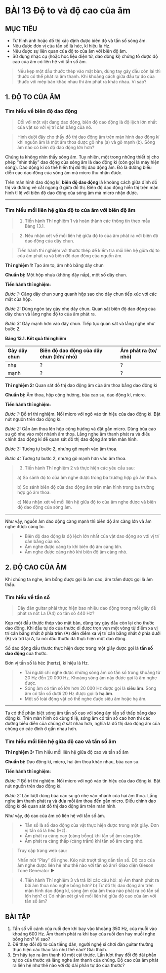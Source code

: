 # BÀI 13 Độ to và độ cao của âm

## MỤC TIÊU
- Từ hình ảnh hoặc đồ thị xác định được biên độ và tần số sóng âm.
- Nêu được đơn vị của tần số là héc, kí hiệu là Hz.
- Nêu được sự liên quan của độ to của âm với biên độ âm.
- Sử dụng nhạc cụ (hoặc học liệu điện tử, dao động kí) chứng tỏ được độ cao của âm có liên hệ với tần số âm.

> Nếu kẹp một đầu thước thép vào mặt bàn, dùng tay gảy đầu còn lại thì thước có thể phát ra âm thanh. Khi khoảng cách giữa đầu tự do của thước với mép bàn khác nhau thì âm phát ra khác nhau. Vì sao?

## 1. ĐỘ TO CỦA ÂM
### Tìm hiểu về biên độ dao động

> Đối với một vật đang dao động, biên độ dao động là độ lệch lớn nhất của vật so với vị trí cân bằng của nó.

> Hình dưới đây cho thấy đồ thị dao động âm trên màn hình dao động kí khi nguồn âm là một âm thoa được gõ nhẹ (a) và gõ mạnh (b). Sóng âm nào có biên độ dao động lớn hơn?

Chúng ta không nhìn thấy sóng âm. Tuy nhiên, một trong những thiết bị cho phép “nhìn thấy” dao động của sóng âm là dao động kí (còn gọi là máy hiện sóng). Dao động kí có thể hiển thị đồ thị dao động âm. Đó là đường biểu diễn các dao động của sóng âm mà micro thu nhận được.

Trên màn hình dao động kí, **biên độ dao động** là khoảng cách giữa đỉnh đồ thị và đường vẽ cắt ngang ở giữa đồ thị. Biên độ dao động hiển thị trên màn hình tỉ lệ với biên độ dao động của sóng âm mà micro nhận được.

---
### Tìm hiểu mối liên hệ giữa độ to của âm với biên độ âm

> 1. Tiến hành Thí nghiệm 1 và hoàn thành các thông tin theo mẫu Bảng 13.1.

> 2. Nêu nhận xét về mối liên hệ giữa độ to của âm phát ra với biên độ dao động của dây chun.

> Tiến hành thí nghiệm với thước thép để kiểm tra mối liên hệ giữa độ to của âm phát ra và biên độ dao động của nguồn âm.

**Thí nghiệm 1:** Tạo âm to, âm nhỏ bằng dây chun

**Chuẩn bị:** Một hộp nhựa (không đậy nắp), một số dây chun.

**Tiến hành thí nghiệm:**

*Bước 1:* Căng dây chun xung quanh hộp sao cho dây chun tiếp xúc với các mặt của hộp.

*Bước 2:* Dùng ngón tay gảy nhẹ dây chun. Quan sát biên độ dao động của dây chun và lắng nghe độ to của âm phát ra.

*Bước 3:* Gảy mạnh hơn vào dây chun. Tiếp tục quan sát và lắng nghe như bước 2.

**Bảng 13.1. Kết quả thí nghiệm**

| Gảy dây chun | Biên độ dao động của dây chun (lớn/ nhỏ) | Âm phát ra (to/ nhỏ) |
| :--- | :--- | :--- |
| nhẹ | ? | ? |
| mạnh | ? | ? |

**Thí nghiệm 2:** Quan sát đồ thị dao động âm của âm thoa bằng dao động kí

**Chuẩn bị:** Âm thoa, hộp cộng hưởng, búa cao su, dao động kí, micro.

**Tiến hành thí nghiệm:**

*Bước 1:* Bố trí thí nghiệm. Nối micro với ngõ vào tín hiệu của dao động kí. Bật nút nguồn trên dao động kí.

*Bước 2:* Gắn âm thoa lên hộp cộng hưởng và đặt gần micro. Dùng búa cao su gõ nhẹ vào một nhánh âm thoa. Lắng nghe âm thanh phát ra và điều chỉnh dao động kí để quan sát đồ thị dao động âm trên màn hình.

*Bước 3:* Tương tự bước 2, nhưng gõ mạnh vào âm thoa.

*Bước 4:* Tương tự bước 2, nhưng gõ mạnh hơn vào âm thoa.

> 3. Tiến hành Thí nghiệm 2 và thực hiện các yêu cầu sau:
>
> a) So sánh độ to của âm nghe được trong ba trường hợp gõ âm thoa.
>
> b) So sánh biên độ của dao động âm trên màn hình trong ba trường hợp gõ âm thoa.
>
> c) Nêu nhận xét về mối liên hệ giữa độ to của âm nghe được và biên độ dao động của sóng âm.

---

Như vậy, nguồn âm dao động càng mạnh thì biên độ âm càng lớn và âm nghe được càng to.

> - Biên độ dao động là độ lệch lớn nhất của vật dao động so với vị trí cân bằng của nó.
> - Âm nghe được càng to khi biên độ âm càng lớn.
> - Âm nghe được càng nhỏ khi biên độ âm càng nhỏ.

## 2. ĐỘ CAO CỦA ÂM
Khi chúng ta nghe, âm bổng được gọi là âm cao, âm trầm được gọi là âm thấp.

### Tìm hiểu về tần số

> Dây đàn guitar phải thực hiện bao nhiêu dao động trong mỗi giây để phát ra nốt La (A4) có tần số 440 Hz?

Kẹp một đầu thước thép vào mặt bàn, dùng tay gảy đầu còn lại cho thước dao động. Khi đầu tự do của thước di được trọn vẹn một vòng từ điểm xa vị trí cân bằng nhất ở phía trên (A) đến điểm xa vị trí cân bằng nhất ở phía dưới (B) và trở lại A, ta nói đầu thước đã thực hiện một dao động.

Số dao động đầu thước thực hiện được trong một giây được gọi là **tần số dao động** của thước.

Đơn vị tần số là héc (hertz), kí hiệu là Hz.

> - Tai người chỉ nghe được những sóng âm có tần số trong khoảng từ 20 Hz đến 20 000 Hz. Khoảng sóng âm này được gọi là âm nghe được.
> - Sóng âm có tần số lớn hơn 20 000 Hz được gọi là **siêu âm**. Sóng âm có tần số dưới 20 Hz được gọi là **hạ âm**.
> - Một số loài động vật có thể nghe được siêu âm hoặc hạ âm.

---

Ta có thể phân biệt sóng âm tần số cao với sóng âm tần số thấp bằng dao động kí. Trên màn hình có cùng tỉ lệ, sóng âm có tần số cao hơn thì các đường biểu diễn của chúng ở sát nhau hơn, nghĩa là đồ thị dao động âm của chúng có các đỉnh ở gần nhau hơn.

### Tìm hiểu mối liên hệ giữa độ cao và tần số âm

**Thí nghiệm 3:** Tìm hiểu mối liên hệ giữa độ cao và tần số âm

**Chuẩn bị:** Dao động kí, micro, hai âm thoa khác nhau, búa cao su.

**Tiến hành thí nghiệm:**

*Bước 1:* Bố trí thí nghiệm. Nối micro với ngõ vào tín hiệu của dao động kí. Bật nút nguồn trên dao động kí.

*Bước 2:* Lần lượt dùng búa cao su gõ nhẹ vào nhánh của hai âm thoa. Lắng nghe âm thanh phát ra và đưa mỗi âm thoa đến gần micro. Điều chỉnh dao động kí để quan sát đồ thị dao động âm trên màn hình.

Như vậy, độ cao của âm có liên hệ với tần số âm.

> - Tần số là số dao động của vật thực hiện được trong một giây. Đơn vị tần số là héc (Hz).
> - Âm phát ra càng cao (càng bổng) khi tần số âm càng lớn.
> - Âm phát ra càng thấp (càng trầm) khi tần số âm càng nhỏ.

> Truy cập trang web sau:
> 
> Nhấn nút “Play” để nghe. Kéo nút trượt tăng dần tần số. Độ cao của âm nghe được liên hệ như thế nào với tần số âm?
> Giao diện Gieson Tone Generator ►

> 4. Tiến hành Thí nghiệm 3 và trả lời các câu hỏi:
> a) Âm thanh phát ra bởi âm thoa nào nghe bổng hơn?
> b) Từ đồ thị dao động âm trên màn hình dao động kí, sóng âm của âm thoa nào phát ra có tần số lớn hơn?
> c) Có nhận xét gì về mối liên hệ giữa độ cao của âm với tần số âm?

## BÀI TẬP
1. Tần số vỗ cánh của ruồi đen khi bay vào khoảng 350 Hz, của muỗi vào khoảng 600 Hz. Âm thanh phát ra khi bay của ruồi đen hay muỗi nghe bổng hơn? Vì sao?
2. Để thay đổi độ to của tiếng đàn, người nghệ sĩ chơi đàn guitar thường thực hiện các thao tác như thế nào? Giải thích.
3. Em hãy tạo ra âm thanh từ một cái thước. Lần lượt thay đổi độ dài phần tự do của thước và lắng nghe âm thanh của chúng. Độ cao của âm phát ra liên hệ như thế nào với độ dài phần tự do của thước?
